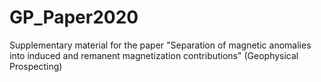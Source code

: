 # GP_Paper2020
Supplementary material for the paper "Separation of magnetic anomalies into induced and remanent magnetization contributions" (Geophysical Prospecting)
